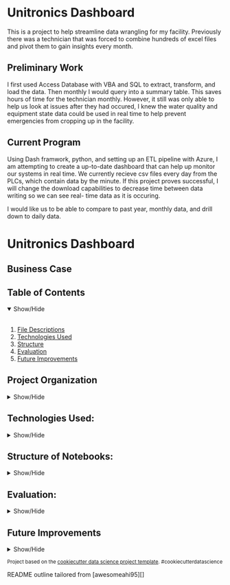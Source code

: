 # Unitronics Dashboard
This is a project to help streamline data wrangling for my facility. Previously 
there was a technician that was forced to combine hundreds of excel files and 
pivot them to gain insights every month.

## Preliminary Work
I first used Access Database with VBA and SQL to extract, transform, and load 
the data. Then monthly I would query into a summary table. This saves hours of 
time for the technician monthly. However, it still was only able to help us
look at issues after they had occured, I knew the water quality and 
equipment state data could be used in real time to help prevent emergencies
from cropping up in the facility.

## Current Program
Using Dash framwork, python, and setting up an ETL pipeline with Azure, I am 
attempting to create a up-to-date dashboard that can help up monitor our systems 
in real time. We currently recieve csv files every day from the PLCs, which
contain data by the minute. If this project proves successful, I will change the 
download capabilities to decrease time between data writing so we can see real-
time data as it is occuring.

I would like us to be able to compare to past year, monthly data, and drill down
to daily data. 

Unitronics Dashboard
==============================

## Business Case
<a name="Business_Case"></a>



## Table of Contents
<details open>
  <summary>Show/Hide</summary>
  <br>
 
1. [ File Descriptions ](#File_Description)
2. [ Technologies Used ](#Technologies_Used)    
3. [ Structure ](#Structure)
4. [ Evaluation ](#Evaluation)
5. [ Future Improvements ](#Future_Improvements)

</details>


## Project Organization

<details>
<a name="File_Description"></a>
<summary>Show/Hide</summary>
 <br>


    ├── LICENSE
    ├── .gitignore
    ├── README.md          <- The top-level README for developers using this project.
    ├──
    ├── data
    │   ├── external       <- Data from third party sources.
    │   ├── interim        <- Intermediate data that has been transformed.
    │   ├── processed      <- The final, canonical data sets for modeling.
    │   └── raw            <- The original, immutable data dump.
    │
    ├── deployment         <- Folder that contains all deployment needs
    │   ├── structure_app.py         <- first iteration dashboard
    │
    ├── env                <- Virtual Environment for the project
    │
    ├── notebooks          <- Jupyter notebooks. Naming convention is a number (for ordering),
    │                         the creator's initials, and a short `-` delimited description, e.g.
    │                         `1.0-jqp-initial-data-exploration`.
    │
    ├── references         <- Data dictionaries, manuals, and all other explanatory materials.
    │
    ├── reports            <- Generated analysis as HTML, PDF, LaTeX, etc.
    │   └── figures        <- Generated graphics and figures to be used in reporting
    │
    ├── requirements.txt   <- The requirements file for reproducing the analysis environment, e.g.
    │                         generated with `pip freeze > requirements.txt`
    │
    ├── setup.py           <- makes project pip installable (pip install -e .) so src can be imported
    └── src                <- Source code for use in this project.
        ├── __init__.py    <- Makes src a Python module
        │
        ├── data           <- Scripts to download or generate data
        |   ├── selenium_scrape.py
        │   └── make_dataset.py
        │
        ├── features       <- Scripts to turn raw data into features for modeling
        │   └── build_features.py
        │
        ├── models         <- Scripts to train models and then use trained models to make              
        │   |                 predictions
        │   └── test_model.py    
        │
        └── visualization  <- Scripts to create exploratory and results oriented visualizations

--------
  </details>   

## Technologies Used:
<details>
<a name="Technologies_Used"></a>
<summary>Show/Hide</summary>
<br>

      
    ├──Airflow
    ├──Linux
    ├──PostgreSQL
    ├──PowerBi  
    ├──Python
        ├──Numpy
        ├──Pandas
        ├──OS
        ├──RegEx
        ├──DASH
 
 ------------
 </details>

## Structure of Notebooks:
<details>
<a name="Structure"></a>
<summary>Show/Hide</summary>
<br>

 1. Data Scraping	
      * 1.1 Scraping DnDWiki using requests

 2. Business Understanding
      * 2.1 Background on Challenge Rating

 3. Data Wrangling
      * 3.1 Basic Cleanup
      * 3.2 Turn Challenge Rating into usable integer
      * 3.3 Create consolidated monster type column

 4. Exploratory Data Analysis
      * 4.1 Insights into General Monster Stat blocks

 5. Modeling
      * 5.1 Scikit-Learn MultiOutputRegressor

      

 </details>

## Evaluation:
<a name="Evaluation"></a>
<details>
<summary>Show/Hide</summary>
<br>


</details>
  
## Future Improvements
 <a name="Future_Improvements"></a>
 <details>
<summary>Show/Hide</summary>
<br>


</details>

<p><small>Project based on the <a target="_blank" href="https://drivendata.github.io/cookiecutter-data-science/">cookiecutter data science project template</a>. #cookiecutterdatascience</small></p>
<p>README outline tailored from [awesomeahi95][]<p>
